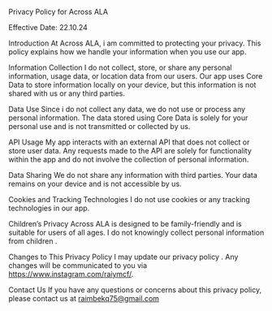 Privacy Policy for Across ALA

Effective Date: 22.10.24

Introduction
At Across ALA,  i am  committed to protecting your privacy. This policy explains how we handle your information when you use our app.

Information Collection
I do not collect, store, or share any personal information, usage data, or location data from our users. Our app uses Core Data to store information locally on your device, but this information is not shared with us or any third parties.

Data Use
Since i do not collect any data, we do not use or process any personal information. The data stored using Core Data is solely for your personal use and is not transmitted or collected by us.

API Usage
My app interacts with an external API that does not collect or store user data. Any requests made to the API are solely for functionality within the app and do not involve the collection of personal information.

Data Sharing
We do not share any information with third parties. Your data remains on your device and is not accessible by us.

Cookies and Tracking Technologies
I do not use cookies or any tracking technologies in our app.

Children’s Privacy
Across ALA is designed to be family-friendly and is suitable for users of all ages. I do not knowingly collect personal information from children .

Changes to This Privacy Policy
I may update our privacy policy . Any changes will be communicated to you via https://www.instagram.com/raiymcf/.

Contact Us
If you have any questions or concerns about this privacy policy, please contact us at raimbekq75@gmail.com
